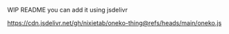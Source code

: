 WIP README
you can add it using jsdelivr

https://cdn.jsdelivr.net/gh/nixietab/oneko-thing@refs/heads/main/oneko.js
